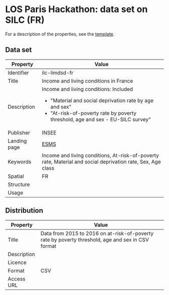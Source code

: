 # LOS Paris Hackathon: data set on SILC (FR) #

For a description of the properties, see the [template](dataset-description-template.md).

## Data set

| Property     | Value 
|--------------|----
| Identifier   | ilc-limdsd-fr
| Title        | Income and living conditions in France
| Description  | Income and living conditions: Included <ul><li>"Material and social deprivation rate by age and sex"</li><li>"At-risk-of-poverty rate by poverty threshold, age and sex - EU-SILC survey"</li></ul>
| Publisher    | INSEE
| Landing page | [ESMS](http://ec.europa.eu/eurostat/cache/metadata/en/ilc_esms.htm)
| Keywords     | Income and living conditions, At-risk-of-poverty rate, Material and social deprivation rate, Sex, Age class
| Spatial      | FR
| Structure    | 
| Usage        | 


## Distribution

| Property     | Value 
|--------------|----
| Title        | Data from 2015 to 2016 on at-risk-of-poverty rate by poverty threshold, age and sex in CSV format
| Description  | 
| Licence      | 
| Format       | CSV
| Access URL   | 
